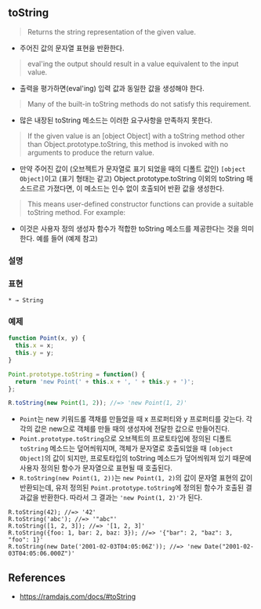 ## toString
> Returns the string representation of the given value.
- 주어진 값의 문자열 표현을 반환한다.
> eval'ing the output should result in a value equivalent to the input value.
- 출력을 평가하면(eval'ing) 입력 값과 동일한 값을 생성해야 한다.
> Many of the built-in toString methods do not satisfy this requirement.
- 많은 내장된 toString 메소드는 이러한 요구사항을 만족하지 못한다.

> If the given value is an [object Object] with a toString method other than Object.prototype.toString, this method is invoked with no arguments to produce the return value.
- 만약 주어진 값이 (오브젝트가 문자열로 표기 되었을 때의 디폴트 값인) `[object Object]`이고 (표기 형태는 같고) Object.prototype.toString 이외의 toString 매소드르르 가졌다면, 이 메소드는 인수 없이 호출되어 반환 값을 생성한다.
> This means user-defined constructor functions can provide a suitable toString method. For example:
- 이것은 사용자 정의 생성자 함수가 적합한 toString 메소드를 제공한다는 것을 의미한다. 예를 들어 (예제 참고)

### 설명

### 표현
```
* → String
```

### 예제
```js
function Point(x, y) {
  this.x = x;
  this.y = y;
}

Point.prototype.toString = function() {
  return 'new Point(' + this.x + ', ' + this.y + ')';
};

R.toString(new Point(1, 2)); //=> 'new Point(1, 2)'
```
- `Point`는 new 키워드롤 객채를 만들었을 때 x 프로퍼티와 y 프로퍼티를 갖는다. 각각의 값은 new으로 객체를 만들 때의 생성자에 전달한 값으로 만들어진다.
- `Point.prototype.toString`으로 오브젝트의 프로토타입에 정의된 디폴트 `toString` 메소드는 덮어씌워지며, 객체가 문자열로 호출되었을 때 `[object Object]`의 값이 되지만, 프로토타입의 toString 메소드가 덮어씌워져 있기 때문에 사용자 정의된 함수가 문자열으로 표현될 때 호출된다.
- `R.toString(new Point(1, 2))`는 `new Point(1, 2)`의 값이 문자열 표현의 값이 반환되는데, 유저 정의된 `Point.prototype.toString`에 정의된 함수가 호출된 결과값을 반환한다. 따라서 그 결과는 `'new Point(1, 2)'`가 된다.

```
R.toString(42); //=> '42'
R.toString('abc'); //=> '"abc"'
R.toString([1, 2, 3]); //=> '[1, 2, 3]'
R.toString({foo: 1, bar: 2, baz: 3}); //=> '{"bar": 2, "baz": 3, "foo": 1}'
R.toString(new Date('2001-02-03T04:05:06Z')); //=> 'new Date("2001-02-03T04:05:06.000Z")'
```

## References
- https://ramdajs.com/docs/#toString
